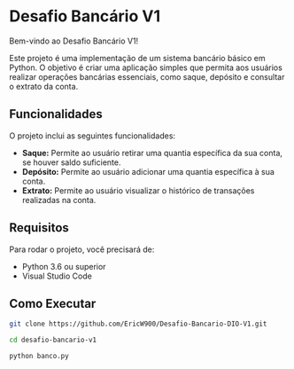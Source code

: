# Desafio Bancário V1

Bem-vindo ao Desafio Bancário V1!

Este projeto é uma implementação de um sistema bancário básico em Python. O objetivo é criar uma aplicação simples que permita aos usuários realizar operações bancárias essenciais, como saque, depósito e consultar o extrato da conta.

## Funcionalidades

O projeto inclui as seguintes funcionalidades:

- **Saque:** Permite ao usuário retirar uma quantia específica da sua conta, se houver saldo suficiente.
- **Depósito:** Permite ao usuário adicionar uma quantia específica à sua conta.
- **Extrato:** Permite ao usuário visualizar o histórico de transações realizadas na conta.

## Requisitos

Para rodar o projeto, você precisará de:

- Python 3.6 ou superior
- Visual Studio Code

## Como Executar
   ```bash
   git clone https://github.com/EricW900/Desafio-Bancario-DIO-V1.git

   cd desafio-bancario-v1

   python banco.py



